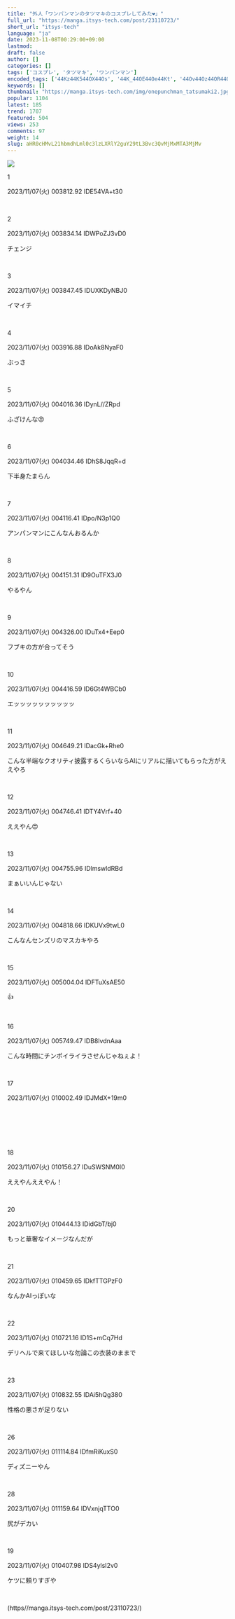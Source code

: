 ```yaml
---
title: "外人「ワンパンマンのタツマキのコスプレしてみた❤」"
full_url: "https://manga.itsys-tech.com/post/23110723/"
short_url: "itsys-tech"
language: "ja"
date: 2023-11-08T00:29:00+09:00
lastmod: 
draft: false
author: []
categories: []
tags: ['コスプレ', 'タツマキ', 'ワンパンマン']
encoded_tags: ['44Kz44K544OX44Os', '44K_44OE44Oe44Kt', '44Ov44Oz44OR44Oz44Oe44Oz']
keywords: []
thumbnail: "https://manga.itsys-tech.com/img/onepunchman_tatsumaki2.jpg"
popular: 1104
latest: 185
trend: 1707
featured: 504
views: 253
comments: 97
weight: 14
slug: aHR0cHMvL21hbmdhLml0c3lzLXRlY2guY29tL3Bvc3QvMjMxMTA3MjMv
---
```


![](https://manga.itsys-tech.com/img/onepunchman_tatsumaki2.jpg)

<div><p class='t_h'>1 <p>2023/11/07(火) 003812.92 IDE54VA+t30</p></p><blockquote class='imgur-embed-pub'></blockquote><br><p class='t_h'>2 <p>2023/11/07(火) 003834.14 IDWPoZJ3vD0</p></p><p class='t_b'>チェンジ</p><br><p class='t_h'>3 <p>2023/11/07(火) 003847.45 IDUXKDyNBJ0</p></p><p class='t_b'>イマイチ</p><br><p class='t_h'>4 <p>2023/11/07(火) 003916.88 IDoAk8NyaF0</p></p><p class='t_b'>ぶっさ</p><br><p class='t_h'>5 <p>2023/11/07(火) 004016.36 IDynL//ZRpd</p></p><p class='t_b'>ふざけんな😡</p><br><p class='t_h'>6 <p>2023/11/07(火) 004034.46 IDhS8JqqR+d</p></p><p class='t_b'>下半身たまらん</p><br><p class='t_h'>7 <p>2023/11/07(火) 004116.41 IDpo/N3p1Q0</p></p><p class='t_b'>アンパンマンにこんなんおるんか</p><br><p class='t_h'>8 <p>2023/11/07(火) 004151.31 ID9OuTFX3J0</p></p><p class='t_b'>やるやん</p><br><p class='t_h'>9 <p>2023/11/07(火) 004326.00 IDuTx4+Eep0</p></p><p class='t_b'>フブキの方が合ってそう</p><br><p class='t_h'>10 <p>2023/11/07(火) 004416.59 ID6Gt4WBCb0</p></p><p class='t_b'>エッッッッッッッッッッ</p><br><p class='t_h'>11 <p>2023/11/07(火) 004649.21 IDacGk+Rhe0</p></p><p class='t_b'>こんな半端なクオリティ披露するくらいならAIにリアルに描いてもらった方がええやろ</p><br><p class='t_h'>12 <p>2023/11/07(火) 004746.41 IDTY4Vrf+40</p></p><p class='t_b'>ええやん😍</p><br><p class='t_h'>13 <p>2023/11/07(火) 004755.96 IDlmswldRBd</p></p><p class='t_b'>まぁいいんじゃない</p><br><p class='t_h'>14 <p>2023/11/07(火) 004818.66 IDKUVx9twL0</p></p><p class='t_b'>こんなんセンズリのマスカキやろ</p><br><p class='t_h'>15 <p>2023/11/07(火) 005004.04 IDFTuXsAE50</p></p><p class='t_b'>👍</p><br><p class='t_h'>16 <p>2023/11/07(火) 005749.47 IDB8lvdnAaa</p></p><p class='t_b'>こんな時間にチンポイライラさせんじゃねぇよ！</p><br><p class='t_h'>17 <p>2023/11/07(火) 010002.49 IDJMdX+19m0</p></p><blockquote class='imgur-embed-pub'></blockquote><br><blockquote class='imgur-embed-pub'></blockquote><br><blockquote class='imgur-embed-pub'></blockquote><br><p class='t_h'>18 <p>2023/11/07(火) 010156.27 IDuSWSNM0I0</p></p><p class='t_b'>ええやんええやん！</p><br><p class='t_h'>20 <p>2023/11/07(火) 010444.13 IDidGbT/bj0</p></p><p class='t_b'>もっと華奢なイメージなんだが</p><br><p class='t_h'>21 <p>2023/11/07(火) 010459.65 IDkfTTGPzF0</p></p><p class='t_b'>なんかAIっぽいな</p><br><p class='t_h'>22 <p>2023/11/07(火) 010721.16 ID1S+mCq7Hd</p></p><p class='t_b'>デリヘルで来てほしいな勿論この衣装のままで</p><br><p class='t_h'>23 <p>2023/11/07(火) 010832.55 IDAi5hQg380</p></p><p class='t_b'>性格の悪さが足りない</p><br><p class='t_h'>26 <p>2023/11/07(火) 011114.84 IDfmRiKuxS0</p></p><p class='t_b'>ディズニーやん</p><br><p class='t_h'>28 <p>2023/11/07(火) 011159.64 IDVxnjqTTO0</p></p><p class='t_b'>尻がデカい</p><br><p class='t_h'>19 <p>2023/11/07(火) 010407.98 IDS4ylsI2v0</p></p><p class='t_b'>ケツに頼りすぎや</p><br></div>

(https//manga.itsys-tech.com/post/23110723/)
